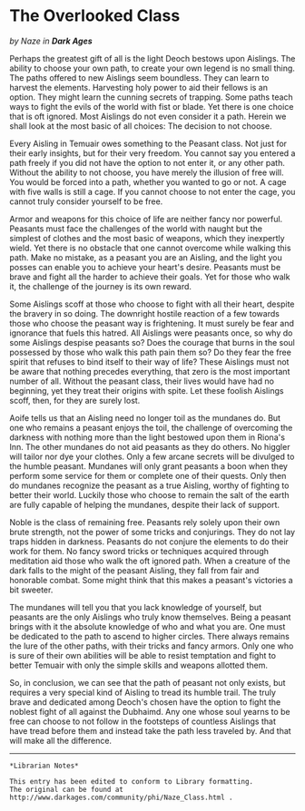 # The Overlooked Class

_by Naze in **Dark Ages**_

Perhaps the greatest gift of all is the light Deoch bestows upon Aislings. The
ability to choose your own path, to create your own legend is no small thing.
The paths offered to new Aislings seem boundless. They can learn to harvest the
elements. Harvesting holy power to aid their fellows is an option. They might
learn the cunning secrets of trapping. Some paths teach ways to fight the evils
of the world with fist or blade. Yet there is one choice that is oft ignored.
Most Aislings do not even consider it a path. Herein we shall look at the most
basic of all choices: The decision to not choose.

Every Aisling in Temuair owes something to the Peasant class. Not just for
their early insights, but for their very freedom. You cannot say you entered a
path freely if you did not have the option to not enter it, or any other path.
Without the ability to not choose, you have merely the illusion of free will.
You would be forced into a path, whether you wanted to go or not. A cage with
five walls is still a cage. If you cannot choose to not enter the cage, you
cannot truly consider yourself to be free.

Armor and weapons for this choice of life are neither fancy nor powerful.
Peasants must face the challenges of the world with naught but the simplest of
clothes and the most basic of weapons, which they inexpertly wield. Yet there
is no obstacle that one cannot overcome while walking this path. Make no
mistake, as a peasant you are an Aisling, and the light you posses can enable
you to achieve your heart's desire. Peasants must be brave and fight all the
harder to achieve their goals. Yet for those who walk it, the challenge of the
journey is its own reward.

Some Aislings scoff at those who choose to fight with all their heart, despite
the bravery in so doing. The downright hostile reaction of a few towards those
who choose the peasant way is frightening. It must surely be fear and ignorance
that fuels this hatred. All Aislings were peasants once, so why do some
Aislings despise peasants so? Does the courage that burns in the soul possessed
by those who walk this path pain them so? Do they fear the free spirit that
refuses to bind itself to their way of life? These Aislings must not be aware
that nothing precedes everything, that zero is the most important number of
all. Without the peasant class, their lives would have had no beginning, yet
they treat their origins with spite. Let these foolish Aislings scoff, then,
for they are surely lost.

Aoife tells us that an Aisling need no longer toil as the mundanes do. But one
who remains a peasant enjoys the toil, the challenge of overcoming the darkness
with nothing more than the light bestowed upon them in Riona's Inn. The other
mundanes do not aid peasants as they do others. No higgler will tailor nor dye
your clothes. Only a few arcane secrets will be divulged to the humble peasant.
Mundanes will only grant peasants a boon when they perform some service for
them or complete one of their quests. Only then do mundanes recognize the
peasant as a true Aisling, worthy of fighting to better their world. Luckily
those who choose to remain the salt of the earth are fully capable of helping
the mundanes, despite their lack of support.

Noble is the class of remaining free. Peasants rely solely upon their own brute
strength, not the power of some tricks and conjurings. They do not lay traps
hidden in darkness. Peasants do not conjure the elements to do their work for
them. No fancy sword tricks or techniques acquired through meditation aid those
who walk the oft ignored path. When a creature of the dark falls to the might
of the peasant Aisling, they fall from fair and honorable combat. Some might
think that this makes a peasant's victories a bit sweeter.

The mundanes will tell you that you lack knowledge of yourself, but peasants
are the only Aislings who truly know themselves. Being a peasant brings with
it the absolute knowledge of who and what you are. One must be dedicated to
the path to ascend to higher circles. There always remains the lure of the
other paths, with their tricks and fancy armors. Only one who is sure of
their own abilities will be able to resist temptation and fight to better
Temuair with only the simple skills and weapons allotted them.

So, in conclusion, we can see that the path of peasant not only exists, but
requires a very special kind of Aisling to tread its humble trail. The truly
brave and dedicated among Deoch's chosen have the option to fight the noblest
fight of all against the Dubhaimd. Any one whose soul yearns to be free can
choose to not follow in the footsteps of countless Aislings that have tread
before them and instead take the path less traveled by. And that will make
all the difference.

***

```
*Librarian Notes*

This entry has been edited to conform to Library formatting.
The original can be found at http://www.darkages.com/community/phi/Naze_Class.html .
```


